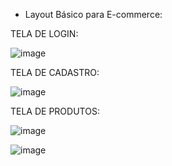 - Layout Básico para E-commerce:

TELA DE LOGIN:

![image](https://github.com/samuelbozio/layout-app1-flutter/assets/82827007/de0637d9-e756-40f8-bbb2-084852bdd0b6)

TELA DE CADASTRO: 

![image](https://github.com/samuelbozio/layout-app1-flutter/assets/82827007/12473d28-40c9-437b-8365-f46f382c3e1c)

TELA DE PRODUTOS: 

![image](https://github.com/samuelbozio/layout-app1-flutter/assets/82827007/dc82f1db-40ee-4e38-a47d-1baf11584239)


![image](https://github.com/samuelbozio/layout-app1-flutter/assets/82827007/20d66ccc-42cd-44e8-b4c8-3a346a1118fd)



